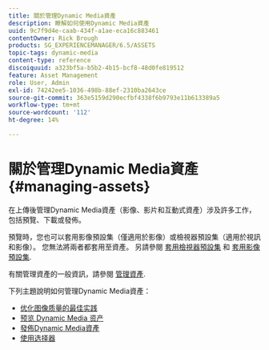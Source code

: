 ```yaml
---
title: 關於管理Dynamic Media資產
description: 瞭解如何使用Dynamic Media資產
uuid: 9c7f9d4e-caab-434f-a1ae-eca16c883461
contentOwner: Rick Brough
products: SG_EXPERIENCEMANAGER/6.5/ASSETS
topic-tags: dynamic-media
content-type: reference
discoiquuid: a323bf5a-b5b2-4b15-bcf8-48d0fe819512
feature: Asset Management
role: User, Admin
exl-id: 74242ee5-1036-498b-88ef-2310ba2643ce
source-git-commit: 363e5159d290ecfbf4338f6b9793e11b613389a5
workflow-type: tm+mt
source-wordcount: '112'
ht-degree: 14%

---
```


# 關於管理Dynamic Media資產 {#managing-assets}

在上傳後管理Dynamic Media資產（影像、影片和互動式資產）涉及許多工作，包括預覽、下載或發佈。

預覽時，您也可以套用影像預設集（僅適用於影像）或檢視器預設集（適用於視訊和影像）。 您無法將兩者都套用至資產。 另請參閱 [套用檢視器預設集](/help/assets/viewer-presets.md) 和 [套用影像預設集](/help/assets/image-sets.md).

有關管理資產的一般資訊，請參閱 [管理資產](/help/assets/manage-assets.md).

下列主題說明如何管理Dynamic Media資產：

* [优化图像质量的最佳实践](/help/assets/best-practices-for-optimizing-the-quality-of-your-images.md)
* [预览 Dynamic Media 资产](/help/assets/previewing-assets.md)
* [發佈Dynamic Media資產](/help/assets/publishing-dynamicmedia-assets.md)
* [使用选择器](/help/assets/working-with-selectors.md)
